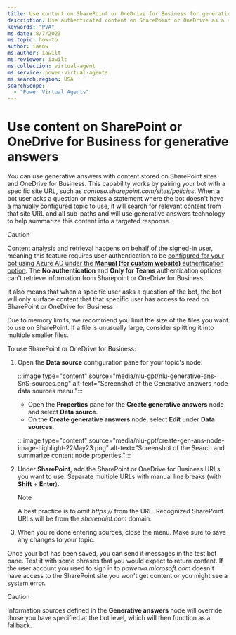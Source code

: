 ```yaml
---
title: Use content on SharePoint or OneDrive for Business for generative answers
description: Use authenticated content on SharePoint or OneDrive as a source for generative answers.
keywords: "PVA"
ms.date: 8/7/2023
ms.topic: how-to
author: iaanw
ms.author: iawilt
ms.reviewer: iawilt
ms.collection: virtual-agent
ms.service: power-virtual-agents
ms.search.region: USA
searchScope:
  - "Power Virtual Agents"
---
```


# Use content on SharePoint or OneDrive for Business for generative answers

You can use generative answers with content stored on SharePoint sites and OneDrive for Business. This capability works by pairing your bot with a specific site URL, such as _contoso.sharepoint.com/sites/policies_. When a bot user asks a question or makes a statement where the bot doesn't have a manually configured topic to use, it will search for relevant content from that site URL and all sub-paths and will use generative answers technology to help summarize this content into a targeted response.

> [!CAUTION]
> Content analysis and retrieval happens on behalf of the signed-in user, meaning this feature requires user authentication to be [configured for your bot using Azure AD under the **Manual (for custom website)** authentication option](nlu-boost-node.md#authentication). The **No authentication** and **Only for Teams** authentication options can't retrieve information from Sharepoint or OneDrive for Business.
>  
> It also means that when a specific user asks a question of the bot, the bot will only surface content that that specific user has access to read on SharePoint or OneDrive for Business.

Due to memory limits, we recommend you limit the size of the files you want to use on SharePoint. If a file is unusually large, consider splitting it into multiple smaller files.

To use SharePoint or OneDrive for Business:

1. Open the **Data source** configuration pane for your topic's node:

    :::image type="content" source="media/nlu-gpt/nlu-generative-ans-SnS-sources.png" alt-text="Screenshot of the Generative answers node data sources menu.":::

    - Open the **Properties** pane for the **Create generative answers** node and select **Data source**.
    - On the **Create generative answers** node, select **Edit** under **Data sources**.
    
    :::image type="content" source="media/nlu-gpt/create-gen-ans-node-image-highlight-22May23.png" alt-text="Screenshot of the Search and summarize content node properties.":::

1. Under **SharePoint**, add the SharePoint or OneDrive for Business URLs you want to use. Separate multiple URLs with manual line breaks (with **Shift** + **Enter**).

    > [!NOTE]
    >
    > A best practice is to omit *https://* from the URL. Recognized SharePoint URLs will be from the _sharepoint.com_ domain.

1. When you're done entering sources, close the menu. Make sure to save any changes to your topic.

Once your bot has been saved, you can send it messages in the test bot pane. Test it with some phrases that you would expect to return content. If the user account you used to sign in to _powerva.microsoft.com_ doesn't have access to the SharePoint site you won't get content or you might see a system error.

>[!CAUTION]
> Information sources defined in the **Generative answers** node will override those you have specified at the bot level, which will then function as a fallback. 


